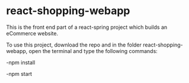 # react-shopping-webapp
This is the front end part of a react-spring project which builds an eCommerce website.

To use this project, download the repo and in the folder react-shopping-webapp, open the terminal and type the following commands:

-npm install

-npm start
